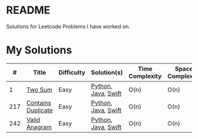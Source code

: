 # README

Solutions for Leetcode Problems I have worked on.

# My Solutions

| **#** | **Title**                                                               | **Difficulty** | **Solution(s)**                                                                                                                    | Time Complexity | Space Complexity |
| ----- | ----------------------------------------------------------------------- | -------------- | ---------------------------------------------------------------------------------------------------------------------------------- | --------------- | ---------------- |
| 1     | [Two Sum](https://leetcode.com/problems/two-sum/)                       | Easy           | [Python](./Python/1.Two-sum.md), [Java](./Java/1.Two-sum.md), [Swift](./Swift/1.Two-sum.md)                                        | O(n)            | O(n)             |
| 217   | [Contains Duplicate](https://leetcode.com/problems/contains-duplicate/) | Easy           | [Python](./Python/217.Contains-duplicate.md), [Java](./Java/217.Contains-duplicate.md), [Swift](./Swift/217.Contains-duplicate.md) | O(n)            | O(n)             |
| 242   | [Valid Anagram](https://leetcode.com/problems/valid-anagram/)           | Easy           | [Python](./Python/242.Valid-anagram.md), [Java](./Java/242.Valid-anagram.md), [Swift](./Swift/242.Valid-anagram.md)                | O(n)            | O(n)             |

